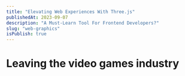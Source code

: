```yaml
---
title: "Elevating Web Experiences With Three.js"
publishedAt: 2023-09-07
description: "A Must-Learn Tool For Frontend Developers?"
slug: "web-graphics"
isPublish: true
---
```


# Leaving the video games industry
